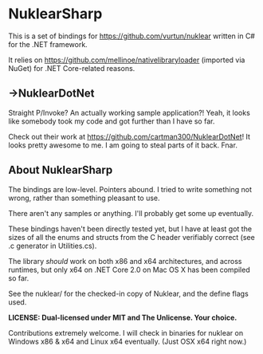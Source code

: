 # NuklearSharp

This is a set of bindings for https://github.com/vurtun/nuklear written in C# for the .NET framework.

It relies on https://github.com/mellinoe/nativelibraryloader (imported via NuGet) for .NET Core-related reasons.

## ->NuklearDotNet

Straight P/Invoke? An actually working sample application?! Yeah, it looks like somebody took my code and got further than I have so far.

Check out their work at https://github.com/cartman300/NuklearDotNet! It looks pretty awesome to me. I am going to steal parts of it back. Fnar.

## About NuklearSharp

The bindings are low-level. Pointers abound. I tried to write something not wrong, rather than something pleasant to use.

There aren't any samples or anything. I'll probably get some up eventually.

These bindings haven't been directly tested yet, but I have at least got the sizes of all the enums and structs from the C header verifiably correct (see .c generator in Utilities.cs).

The library *should* work on both x86 and x64 architectures, and across runtimes, but only x64 on .NET Core 2.0 on Mac OS X has been compiled so far.

See the nuklear/ for the checked-in copy of Nuklear, and the define flags used.

**LICENSE: Dual-licensed under MIT and The Unlicense. Your choice.**

Contributions extremely welcome. I will check in binaries for nuklear on Windows x86 & x64 and Linux x64 eventually. (Just OSX x64 right now.)

